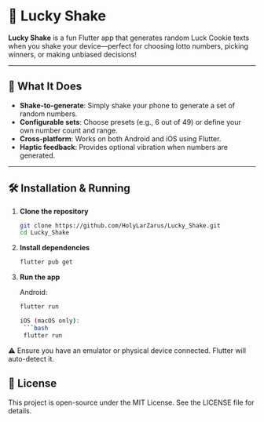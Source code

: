 # 🎲 Lucky Shake

**Lucky Shake** is a fun Flutter app that generates random Luck Cookie texts when you shake your device—perfect for choosing lotto numbers, picking winners, or making unbiased decisions!

---

## 🚀 What It Does

- **Shake-to-generate**: Simply shake your phone to generate a set of random numbers.
- **Configurable sets**: Choose presets (e.g., 6 out of 49) or define your own number count and range.
- **Cross-platform**: Works on both Android and iOS using Flutter.
- **Haptic feedback**: Provides optional vibration when numbers are generated.

---

## 🛠️ Installation & Running

1. **Clone the repository**
   ```bash
   git clone https://github.com/HolyLarZarus/Lucky_Shake.git
   cd Lucky_Shake

2. **Install dependencies**
    ```bash
    flutter pub get

3. **Run the app**

   Android:
   ```bash
   flutter run

   iOS (macOS only):
    ```bash
    flutter run

⚠️ Ensure you have an emulator or physical device connected. Flutter will auto-detect it.

## 📄 License
This project is open-source under the MIT License. See the LICENSE file for details.

